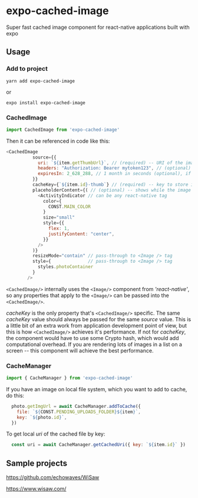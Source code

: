 # expo-cached-image
Super fast cached image component for react-native applications built with expo

## Usage
### Add to project
```
yarn add expo-cached-image
```
or
```
expo install expo-cached-image
```
### CachedImage
```JavaScript
import CachedImage from 'expo-cached-image'
```

Then it can be referenced in code like this:
```JavaScript
<CachedImage
          source={{ 
            uri: `${item.getThumbUrl}`, // (required) -- URI of the image to be cached
            headers: "Authorization: Bearer mytoken123", // (optional)            
            expiresIn: 2_628_288, // 1 month in seconds (optional), if not set -- will never expire and will be managed by the OS
          }}
          cacheKey={`${item.id}-thumb`} // (required) -- key to store image locally
          placeholderContent={( // (optional) -- shows while the image is loading
            <ActivityIndicator // can be any react-native tag
              color={
                CONST.MAIN_COLOR
              }
              size="small"
              style={{
                flex: 1,
                justifyContent: "center",
              }}
            />
          )} 
          resizeMode="contain" // pass-through to <Image /> tag 
          style={              // pass-through to <Image /> tag 
            styles.photoContainer
          }
        />
```        

`<CachedImage/>` internally uses the `<Image/>` component from *'react-native'*, so any properties that apply to the `<Image/>` can be passed into the `<CachedImage/>`.

*cacheKey* is the only property that's `<CachedImage/>` specific. The same *cacheKey* value should always be passed for the same *source* value. This is a little bit of an extra work from application development point of view, but this is how `<CachedImage/>` achieves it's performance. If not for *cacheKey*, the component would have to use some Crypto hash, which would add computational overhead. If you are rendering lots of images in a list on a screen -- this component will achieve the best performance.

### CacheManager
```JavaScript
import { CacheManager } from 'expo-cached-image'
```

If you have an image on local file system, which you want to add to cache, do this:
```JavaScript
  photo.getImgUrl = await CacheManager.addToCache({
    file: `${CONST.PENDING_UPLOADS_FOLDER}${item}`,
    key: `${photo.id}`,
  })
```

To get local *uri* of the cached file by key:
```JavaScript
  const uri = await CacheManager.getCachedUri({ key: `${item.id}` })
```


## Sample projects
https://github.com/echowaves/WiSaw

https://www.wisaw.com/
